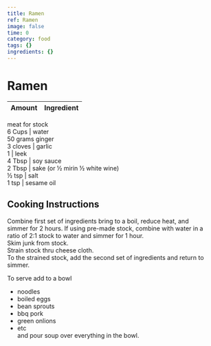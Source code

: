 ```yaml
---
title: Ramen
ref: Ramen
image: false
time: 0
category: food
tags: {}
ingredients: {}
---
```

# Ramen  
  
|Amount|Ingredient|  
|----|----|  
meat for stock  
6 Cups | water  
50 grams ginger  
3 cloves | garlic  
1 | leek  
4 Tbsp | soy sauce  
2 Tbsp | sake (or ½ mirin ½ white wine)  
½ tsp | salt  
1 tsp | sesame oil  
  
## Cooking Instructions  
Combine first set of ingredients bring to a boil, reduce heat, and  
simmer for 2 hours. If using pre-made stock, combine with water in a  
ratio of 2:1 stock to water and simmer for 1 hour.  
Skim junk from stock.  
Strain stock thru cheese cloth.  
To the strained stock, add the second set of ingredients and return to  
simmer.  
  
To serve add to a bowl  
-   noodles  
-   boiled eggs  
-   bean sprouts  
-   bbq pork  
-   green onlions  
-   etc  
and pour soup over everything in the bowl.  
  